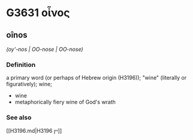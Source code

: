 # G3631 οἶνος

## oînos

_(oy'-nos | OO-nose | OO-nose)_

### Definition

a primary word (or perhaps of Hebrew origin (H3196)); "wine" (literally or figuratively); wine; 

- wine
- metaphorically fiery wine of God's wrath

### See also

[[H3196.md|H3196 יין]]
